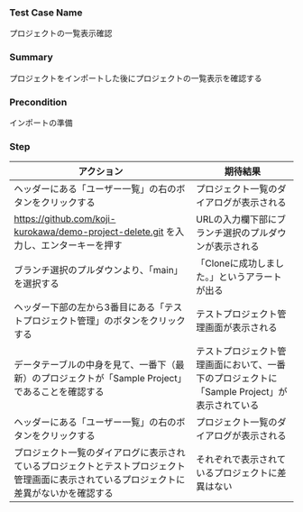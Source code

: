 ### Test Case Name
プロジェクトの一覧表示確認

### Summary
プロジェクトをインポートした後にプロジェクトの一覧表示を確認する

### Precondition
インポートの準備

### Step
|  アクション |  期待結果  |
| ---- | ---- |
|  ヘッダーにある「ユーザー一覧」の右のボタンをクリックする  |  プロジェクト一覧のダイアログが表示される  |
|  https://github.com/koji-kurokawa/demo-project-delete.git を入力し、エンターキーを押す  |  URLの入力欄下部にブランチ選択のプルダウンが表示される  |
|  ブランチ選択のプルダウンより、「main」を選択する  |  「Cloneに成功しました。」というアラートが出る  |
|  ヘッダー下部の左から3番目にある「テストプロジェクト管理」のボタンをクリックする  |  テストプロジェクト管理画面が表示される  |
|  データテーブルの中身を見て、一番下（最新）のプロジェクトが「Sample Project」であることを確認する  |  テストプロジェクト管理画面において、一番下のプロジェクトに「Sample Project」が表示されている  |
|  ヘッダーにある「ユーザー一覧」の右のボタンをクリックする  |  プロジェクト一覧のダイアログが表示される  |
|  プロジェクト一覧のダイアログに表示されているプロジェクトとテストプロジェクト管理画面に表示されているプロジェクトに差異がないかを確認する  |  それぞれで表示されているプロジェクトに差異はない  |
